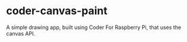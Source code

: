 coder-canvas-paint
==================

A simple drawing app, built using Coder For Raspberry Pi, that uses the canvas API.
